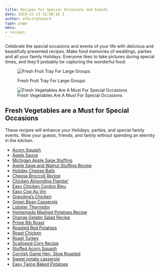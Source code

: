 ```yaml
---
title: Recipes For Special Occasions and Events
date: 2019-12-13 12:58:16 Z
author: elkcityhazard
type: page
menu:
- recipes
---
```


Celebrate the special occasions and events of your life with delicious and beautifully presented recipes. Make fond memories of weddings, parties and all your family Holidays. Everyone likes to take pictures during special times, and they&#8217;ll probably be capturing the wonderful food.<figure> 

![Fresh Fruit Tray For Large Groups][1] <figcaption>Fresh Fruit Tray For Large Groups</figcaption></figure> <figure>![Fresh Vegetables Are A Must For Special Occasions][2] <figcaption>Fresh Vegetables Are A Must For Special Occasions</figcaption></figure> 

## Fresh Vegetables are a Must for Special Occasions

These recipes will enhance your Holidays, parties, and special family events. Wow your guests, friends, and family without spending an eternity in the kitchen.

  * [Acorn Squash][3]
  * [Apple Sauce][4]
  * [Michigan Apple Sage Stuffing][5]
  * [Apple Sage and Walnut Stuffing Recipe][6]
  * [Holiday Cheese Balls][7]
  * [Cheese Broccoli Recipe][8]
  * [Chicken Almondine Flambe&#8217;][9]
  * [Easy Chicken Cordon Bleu][10]
  * [Easy Coq Au Vin][11]
  * [Grandma&#8217;s Chicken][12]
  * [Green Bean Casserole][13]
  * [Lobster Thermidor][14]
  * [Homemade Mashed Potatoes Recipe][15]
  * [Orange Gelatin Salad Recipe][16]
  * [Prime Rib Roast][17]
  * [Roasted Red Potatoes][18]
  * [Roast Chicken][19]
  * [Roast Turkey][20]
  * [Scalloped Corn Recipe][21]
  * [Stuffed Acorn Squash][22]
  * [Cornish Game Hen, Slow Roasted][23]
  * [Sweet potato casserole][24]
  * [Easy Twice Baked Potatoes][25]

 [1]: http://www.quick-e-recipes.com/sitebuildercontent/sitebuilderpictures/.pond/IMG_0329_1024.jpg.w180h135.jpg "Fresh Fruit Tray For Large Groups"
 [2]: http://www.quick-e-recipes.com/sitebuildercontent/sitebuilderpictures/.pond/IMG_0330_1024.jpg.w180h135.jpg "Fresh Vegetables Are A Must For Special Occasions"
 [3]: /wordpress/index.php/recipes-for-special-occasions-and-events/baked-acorn-squash-recipe/
 [4]: /wordpress/index.php/recipes-for-special-occasions-and-events/michigan-apple-sauce/
 [5]: /wordpress/index.php/recipes-for-special-occasions-and-events/michigan-apple-sage-stuffing/
 [6]: /wordpress/index.php/recipes-for-special-occasions-and-events/apple-sage-and-walnut-stuffing-recipe/
 [7]: /wordpress/index.php/recipes-for-special-occasions-and-events/easy-cheese-ball-recipe/
 [8]: /wordpress/index.php/recipes-for-special-occasions-and-events/cheese-broccoli-recipe/
 [9]: /wordpress/index.php/recipes-for-special-occasions-and-events/chicken-almondine-flambe/
 [10]: /wordpress/index.php/recipes-for-special-occasions-and-events/easy-chicken-cordon-bleu/
 [11]: /wordpress/index.php/recipes-for-special-occasions-and-events/easy-coq-au-vin-recipe/
 [12]: /wordpress/index.php/recipes-for-special-occasions-and-events/grandmas-fried-chicken/
 [13]: /wordpress/index.php/recipes-for-special-occasions-and-events/simple-green-bean-casserole/
 [14]: /wordpress/index.php/recipes-for-special-occasions-and-events/lobster-thermidor-recipe/
 [15]: /wordpress/index.php/recipes-for-special-occasions-and-events/homemade-mashed-potatoes-recipe/
 [16]: /wordpress/index.php/appetizers/orange-gelatin-salad-recipe/
 [17]: /wordpress/index.php/chef-franks-seasoning-recipes/holiday-prime-rib-roast-with-au-jus/
 [18]: /wordpress/index.php/recipes-for-special-occasions-and-events/roasted-red-potatoes-recipe/
 [19]: /wordpress/index.php/chef-franks-seasoning-recipes/roasted-chicken-entree/
 [20]: /wordpress/index.php/chef-franks-seasoning-recipes/roasted-turkey-recipes-for-the-holidays/
 [21]: /wordpress/index.php/recipes-for-special-occasions-and-events/scalloped-corn-recipe/
 [22]: /wordpress/index.php/recipes-for-special-occasions-and-events/stuffed-acorn-squash-recipe/
 [23]: /wordpress/index.php/chef-franks-seasoning-recipes/slow-roasted-cornish-game-hen/
 [24]: /wordpress/index.php/recipes-for-special-occasions-and-events/healthy-sweet-potato-casserole/
 [25]: /wordpress/index.php/recipes-for-special-occasions-and-events/easy-twice-baked-potato/